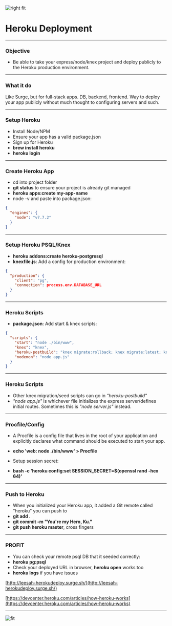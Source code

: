 <!-- theme: Titillium, 1
autoscale: true
slidenumbers: true

![](http://cdn.osxdaily.com/wp-content/uploads/2011/10/NSTexturedFullScreenBackgroundColor.png) -->

![right fit](http://nishanthkabra.com/images/herokunode.jpg)

# Heroku Deployment

---


### Objective

- Be able to take your express/node/knex project and deploy publicly to the Heroku production environment.

---

### What it do
Like Surge, but for full-stack apps. DB, backend, frontend. Way to deploy your app publicly without much thought to configuring servers and such.

---

### Setup Heroku

- Install Node/NPM
- Ensure your app has a valid package.json
- Sign up for Heroku
- **brew install heroku**
- **heroku login**

---

### Create Heroku App

- cd into project folder
- **git status** to ensure your project is already git managed
- **heroku apps:create my-app-name**
- node -v and paste into package.json:

```json
{
  "engines": {
    "node": "v7.7.2"
  }  
}
```

---

### Setup Heroku PSQL/Knex

- **heroku addons:create heroku-postgresql**
- **knexfile.js**: Add a config for production environment:

```json
{
  "production": {
    "client": "pg",
    "connection": process.env.DATABASE_URL
  }
}
```

---

### Heroku Scripts

- **package.json**: Add start & knex scripts:

```json
{
  "scripts": {
    "start": "node ./bin/www",
    "knex": "knex",
    "heroku-postbuild": "knex migrate:rollback; knex migrate:latest; knex seed:run;",
    "nodemon": "node app.js"
  }
}
```

---

### Heroku Scripts
- Other knex migration/seed scripts can go in *"heroku-postbuild"*
- *"node app.js"* is whichever file initializes the express server/defines initial routes. Sometimes this is *"node server.js"* instead.

---

### Procfile/Config

- A Procfile is a config file that lives in the root of your application and explicitly declares what command should be executed to start your app.
- **echo 'web: node ./bin/www' > Procfile**

- Setup session secret:
- **bash -c 'heroku config:set SESSION_SECRET=$(openssl rand -hex 64)'**

---

### Push to Heroku

- When you initialized your Heroku app, it added a Git remote called "heroku" you can push to
- **git add .**
- **git commit -m "You're my Hero, Ku."**
- **git push heroku master**, cross fingers

---

### PROFIT

- You can check your remote psql DB that it seeded correctly:
- **heroku pg:psql**
- Check your deployed URL in browser, **heroku open** works too
- **heroku logs** if you have issues

[http://leesah-herokudeploy.surge.sh/](http://leesah-herokudeploy.surge.sh/)

[https://devcenter.heroku.com/articles/how-heroku-works](https://devcenter.heroku.com/articles/how-heroku-works)

---

![fit](https://blog.logentries.com/mstatic/content/uploads/2014/09/deploy-to-heroku.png)
